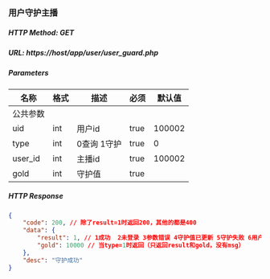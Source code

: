 ### 用户守护主播

##### HTTP Method: GET
##### URL: https://host/app/user/user_guard.php

#####  Parameters
名称|格式|描述|必须|默认值
---|---|---|---|---
公共参数||||
uid|int| 用户id |true| 100002
type|int| 0查询 1守护 |true| 0
user_id|int| 主播id |true| 100002
gold|int| 守护值 |true| 

##### HTTP Response
```json
{
    "code": 200, // 除了result=1时返回200，其他的都是400
    "data": {
        "result": 1, // 1成功  2未登录 3参数错误 4守护值已更新 5守护失败 6用户扣除金币失败 7主播获得金币失败 8生成用户支出流水失败 9主播不存在 10生成用户收入流水失败
        "gold": 10000 // 当type=1时返回（只返回result和gold，没有msg）
    },
    "desc": "守护成功"
}
```
